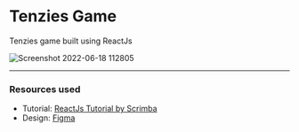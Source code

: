 # Tenzies Game 
Tenzies game built using ReactJs

![Screenshot 2022-06-18 112805](https://user-images.githubusercontent.com/61548839/174425058-42df1b92-3453-4e5c-9692-fca98c8da3f8.png)

<hr>

### Resources used
- Tutorial: [ReactJs Tutorial by Scrimba](https://scrimba.com/learn/learnreact)
- Design: [Figma](https://www.figma.com/file/FqsxRUhAaXM4ezddQK0CdR/Tenzies?node-id=0%3A1)
